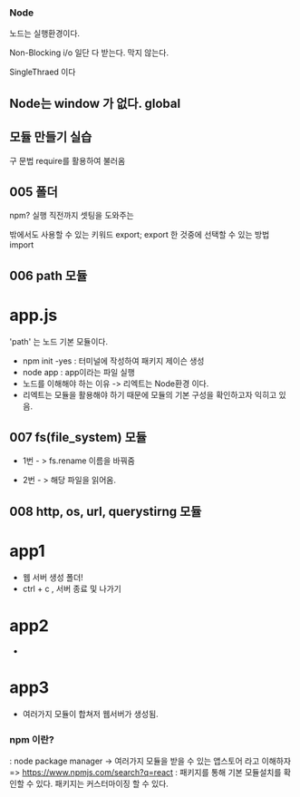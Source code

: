 ### Node
노드는 실행환경이다.

Non-Blocking i/o
일단 다 받는다. 막지 않는다.

SingleThraed 이다

## Node는 window 가 없다. global


## 모듈 만들기 실습
구 문법 require를 활용하여 불러옴

## 005 폴더
npm? 실행 직전까지 셋팅을 도와주는

밖에서도 사용할 수 있는 키워드 export;
export 한 것중에 선택할 수 있는 방법 import

## 006 path 모듈
# app.js
'path' 는 노드 기본 모듈이다.
 - npm init -yes : 터미널에 작성하여 패키지 제이슨 생성
 - node app : app이라는 파일 실행
 - 노드를 이해해야 하는 이유 ->  리엑트는 Node환경 이다.
 - 리엑트는 모듈을 활용해야 하기 때문에 모듈의 기본 구성을 확인하고자 익히고 있음.

## 007 fs(file_system) 모듈
 - 1번 - > fs.rename 이름을 바꿔줌

 - 2번 - > 해당 파일을 읽어옴.

 ## 008 http, os, url, querystirng 모듈
 # app1
 - 웹 서버 생성 폴더!
 - ctrl + c  , 서버 종료 및 나가기

 # app2
 - 
 # app3
 - 여러가지 모듈이 합쳐저 웹서버가 생성됨.

### npm 이란?
: node package manager -> 여러가지 모듈을 받을 수 있는 앱스토어 라고 이해하자
 => https://www.npmjs.com/search?q=react
: 패키지를 통해 기본 모듈설치를 확인할 수 있다. 패키지는 커스터마이징 할 수 있다.

